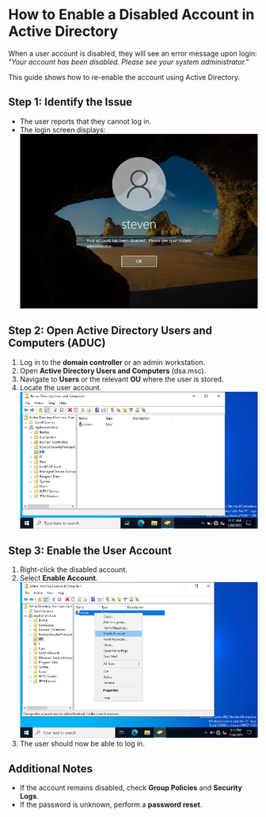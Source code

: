 # How to Enable a Disabled Account in Active Directory

When a user account is disabled, they will see an error message upon login:  
_"Your account has been disabled. Please see your system administrator."_

This guide shows how to re-enable the account using Active Directory.

## **Step 1: Identify the Issue**
- The user reports that they cannot log in.
- The login screen displays:  
  ![Account Disabled](screenshots/step1_account_disabled.png)

## **Step 2: Open Active Directory Users and Computers (ADUC)**
1. Log in to the **domain controller** or an admin workstation.
2. Open **Active Directory Users and Computers** (dsa.msc).
3. Navigate to **Users** or the relevant **OU** where the user is stored.
4. Locate the user account.  
   ![AD User List](screenshots/step2_ad_user_list.png)

## **Step 3: Enable the User Account**
1. Right-click the disabled account.
2. Select **Enable Account**.  
   ![Enable Account](screenshots/step3_enable_account.png)
3. The user should now be able to log in.

## **Additional Notes**
- If the account remains disabled, check **Group Policies** and **Security Logs**.
- If the password is unknown, perform a **password reset**.